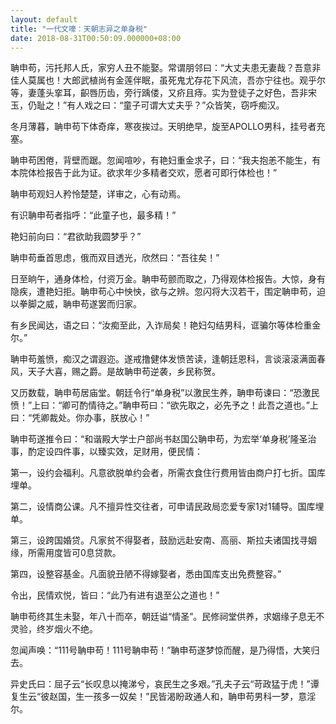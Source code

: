 ```yaml
---
layout: default
title: "一代文嚎：天朝志异之单身税"
date: 2018-08-31T00:50:09.000000+08:00
---
```


聃申苟，污托邦人氏，家穷人丑不能娶。常谓朋邻曰：“大丈夫患无妻哉？吾意非佳人莫属也！大郎武植尚有金莲伴眠，虽死鬼尤存花下风流，吾亦宁往也。观乎尔等，妻蓬头挛耳，齞唇历齿，旁行踽偻，又疥且痔。实为登徒子之好色，吾非宋玉，仍耻之！”有人戏之曰：“童子可谓大丈夫乎？”众皆笑，窃呼痴汉。

冬月薄暮，聃申苟下体奇痒，寒夜挨过。天明绝早，旋至APOLLO男科，挂号者充塞。

聃申苟困倦，背壁而踞。忽闻喧吵，有艳妇重金求子，曰：“我夫抱恙不能生，有本院体检报告于此为证。欲求年少多精者交欢，愿者可即行体检也！”

聃申苟观妇人矜怜楚楚，详审之，心有动焉。

有识聃申苟者指呼：“此童子也，最多精！”

艳妇前向曰：“君欲助我圆梦乎？”

聃申苟垂首思虑，俄而双目透光，欣然曰：“吾往矣！”

日至晌午，通身体检，付资万金。聃申苟颤而取之，乃得观体检报告。大惊，身有隐疾，遭艳妇拒。聃申苟心中怏怏，欲与之辨。忽闪将大汉若干，围定聃申苟，迫以拳脚之威，聃申苟遂罢而归家。

有乡民闻达，语之曰：“汝痴至此，入诈局矣！艳妇勾结男科，诓骗尔等体检重金尔。”

聃申苟羞愤，痴汉之谓遐迩。遂戒撸健体发愤苦读，逢朝廷恩科，言谈滚滚满面春风，天子大喜，赐之爵。是故聃申苟逆袭，乡民称贺。

又历数载，聃申苟居庙堂。朝廷令行“单身税”以激民生养，聃申苟谏曰：“恐激民愤！”上曰：“卿可酌情待之。”聃申苟曰：“欲先取之，必先予之！此吾之道也。”上曰：“凭卿裁处。你办事，朕放心！”

聃申苟遂推令曰：“和谐殿大学士户部尚书赵国公聃申苟，为宏举‘单身税’隆圣治事，酌定设四件事，以臻实效，足财用，便民情：

第一，设约会福利。凡意欲脱单约会者，所需衣食住行费用皆由商户打七折。国库埋单。

第二，设情商公课。凡不擅异性交往者，可申请民政局恋爱专家1对1辅导。国库埋单。

第三，设跨国婚贷。凡家贫不得娶者，鼓励远赴安南、高丽、斯拉夫诸国找寻姻缘，所需用度皆可0息贷款。

第四，设整容基金。凡面貌丑陋不得嫁娶者，悉由国库支出免费整容。”

令出，民情欢悦，皆曰：“此乃有进有退至公之道也！”

聃申苟终其生未娶，年八十而卒，朝廷谥“情圣”。民修祠堂供养，求姻缘子息无不灵验，终岁烟火不绝。

忽闻声唤：“111号聃申苟！111号聃申苟！”聃申苟遂梦惊而醒，是乃得悟，大笑归去。

异史氏曰：屈子云“长叹息以掩涕兮，哀民生之多艰。”孔夫子云“苛政猛于虎！”谭复生云“彼赵国，生一孩多一奴矣！”民皆渴盼政通人和，聃申苟男科一梦，意淫尔。

